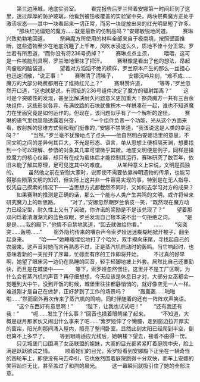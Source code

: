 　　第三边陲城，地底实验室。
　　看完报告后罗兰带着安娜第一时间赶到了这里，透过厚厚的防护玻璃，他看到被铅板覆盖的实验室中央，两块祭典魔方正处于激活状态——其中一块看起来一切正常，而另一块绽放出来的红光明显短了许多。
　　“那块红光偏短的魔方……就是最新的仿制品吗？”安娜敏锐地问道。
　　赛琳兴致勃勃地回道，
　　祭典魔方所使用的材料全部来自于极南境，按照壁画推断，这些遗物至少在地底沉睡了上千年，风吹水浸这么久，质地不佳十分正常。罗兰若有所思道，“而你没有将236号扔掉？”
　　赛琳点点主须，
　　喂喂，这可是一件核能刑具啊，罗兰暗地里抹了把汗。
　　赛琳像是看出了他的想法，昂起肉瘤般的脑袋道，
　　望着对方滔滔不绝的模样，罗兰原本产生的那么一丝担心也迅速消散，“说正事！”
　　赛琳清了清嗓子，
　　安娜沉吟片刻，“难不成……魔方的大部分耗费都用在了维持红光上？”
　　赛琳赞许道，
　　“等等，”罗兰忽然开口道，“这也就是说，有瑕疵的236号组件决定了魔方的辐射距离？”
　　这可是个突破性的发现，甚至比解决耐久问题意义更加重大！祭典魔方一共有三百余块组件，这些形状各异、布满纹路的石块就像积木一样拼凑在一起，谁也不知道魔力在里面究竟是如何运作的。但现在，该问题似乎有了一个解析的途径。
　　赛琳的语气里也隐隐透露着兴奋，
　　“一个组件负责一个功能，光从这个方面来看，放射族的思维方式倒和我们挺像的，”安娜不禁笑道，“我该说这是人类的幸运吗？”
　　“当然。”罗兰毫不犹豫地点了点头——他自然明白安娜话里的意思，不同文明之间的差异何其巨大，不光是形态、语言，单从思想上便相隔天渊，想要找到一个可以理解、参悟的对象其几率可谓微乎其微。地底文明便是例子，同样是操控魔力的核心仪器，却只有在成为载体后才能控制其运行，赛琳研究了数百年，依旧未能了解其原理，足可见这其中的难度。
　　从某种意义上来说，文明是孤独的。
　　虽然他之前在安慰大家时，说即使不需要依靠神明遗物的传承，也能习得那些陨落文明的知识，但实际上这并非一件容易实现的事，特别是在无人指导、仅凭自己摸索的情况下——当思想方式都截然不同时，又如何去学习对方的成果？
　　如果赛琳的推测是正确的话，那么一个能与人类产生共鸣的文明，或许将带来研究魔力上的新思路。
　　“对了，”安娜忽然朝罗兰俏皮一笑，“既然现在魔方动力已经定型，耐久性上又有了突破，你许诺的奖励是不是该兑现了？”
　　望着那双闪烁着清澈湖光的蓝色双眼，罗兰发现自己根本说不出一句拒绝之词。
　　“是是是……我的殿下，”他情不自禁地笑道，“回去就做给你看。”
　　……
　　“突突突……轰啪……”
　　窗外隐约传来的嘈杂声令索罗娅迷迷糊糊地掀开被子，翻坐起身来。
　　“哈——”她睡眼惺忪地打了个哈欠，双手摸向床尾，寻找起自己的衣服来。这声音对她而言再熟悉不过，正是蒸汽机启动时的轰鸣。当它响起时，也意味着新的一天拉开了序幕，忙碌而有序的工作即将开始。
　　不过真的好早啊，她望了眼床另一边仍在熟睡的回音，轻手轻脚地披上外套。居然比自己还要勤快，而且是在城堡中——
　　等下，索罗娅忽然愣住，这里并不是工厂区啊，为什么会有蒸汽机的声音？再仔细想想，今天应该是休息日才对，大部分女巫都会一觉睡到大中午，没到开饭的时候，城堡里往往都静悄悄的，就好像空无一人一样。难道刚才是自己在做梦，正好梦到了工作的场景吗？
　　“轰轰轰……啪啪啪……”然而窗外再次传来了蒸汽机的鸣响，同时伴随着的还有一阵阵欢声笑语。
　　“这个东西好有意思啊！”
　　“陛下，让我也试试吧！”
　　“还有我还有我！”
　　“呃……发生了什么事？”回音也揉着眼睛坐了起来。
　　“不知道，大概是谜月那家伙又闹出什么事来了吧……”索罗娅伸了个懒腰，走到窗边拉开厚实的窗帘，阳光刹那间涌入屋内，照亮了整间卧室。显然此刻太阳已经爬到半空，倒也算不上多早了。
　　等到眼睛适应光线后，她朝楼下望去，接着不由得一愣。
　　只见城堡门口围满了女巫联盟的姐妹，大家的目光都紧紧盯着庭院中央，脸上满是跃跃欲试之情。
　　顺着她们的目光，索罗娅看到安娜殿下正坐在一辆奇怪的四轮车上，即使没有马匹牵引，它也依然围着庭院跑得十分欢快，而车上安娜的笑容灿烂无比，甚至盖过了和煦的晨光。
　　这一幕瞬间就吸引住了她的全部注意。